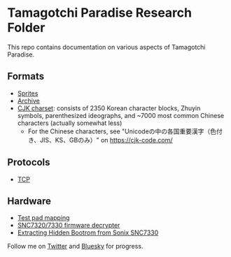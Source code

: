 Tamagotchi Paradise Research Folder
===================================

This repo contains documentation on various aspects of Tamagotchi Paradise.

## Formats
- [Sprites](formats/sprites.md)
- [Archive](formats/archive.md)
- [CJK charset](formats/cjk_charset.txt): consists of 2350 Korean character blocks, Zhuyin symbols,
  parenthesized ideographs, and ~7000 most common Chinese characters (actually somewhat less)
  - For the Chinese characters, see "Unicodeの中の各国重要漢字（色付き、JIS、KS、GBのみ）" on
    https://cjk-code.com/

## Protocols
- [TCP](protocols/tcp.md)

## Hardware
- [Test pad mapping](hardware/testpads.txt)
- [SNC7320/7330 firmware decrypter](https://github.com/GMMan/sonix-boot-decrypter)
- [Extracting Hidden Bootrom from Sonix SNC7330](https://github.com/GMMan/snc7330-hidden-rom)

Follow me on [Twitter](https://x.com/GMMan_BZFlag) and [Bluesky](https://bsky.app/profile/sudo.caralynx.com)
for progress.
